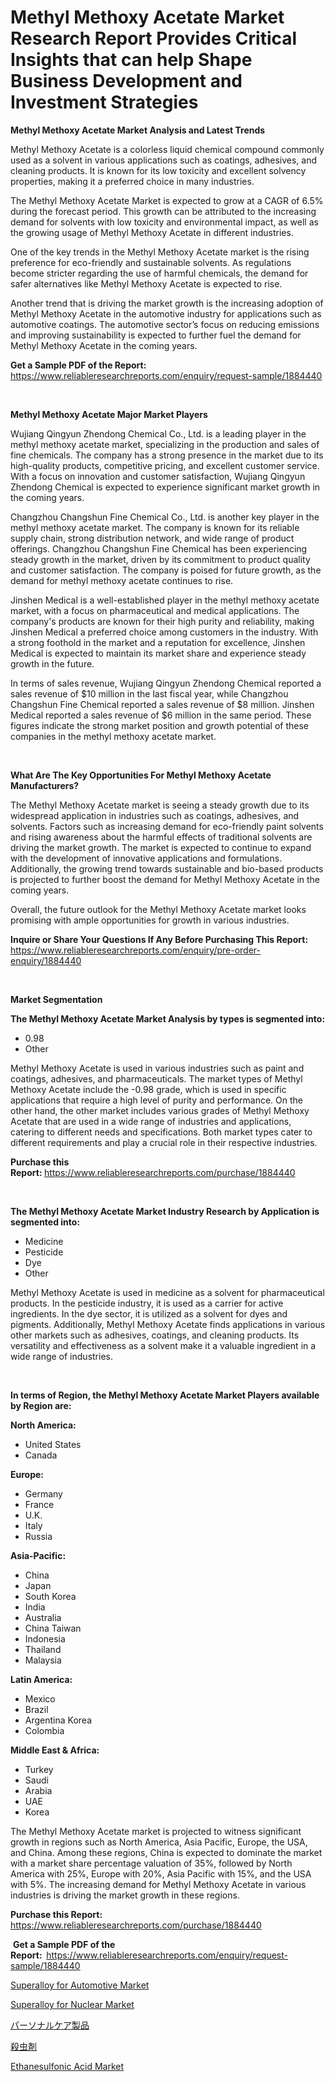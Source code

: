 <p><h1>Methyl Methoxy Acetate Market Research Report Provides Critical Insights that can help Shape Business Development and Investment Strategies</h1></p><p><strong>Methyl Methoxy Acetate Market Analysis and Latest Trends</strong></p>
<p><p>Methyl Methoxy Acetate is a colorless liquid chemical compound commonly used as a solvent in various applications such as coatings, adhesives, and cleaning products. It is known for its low toxicity and excellent solvency properties, making it a preferred choice in many industries.</p><p>The Methyl Methoxy Acetate Market is expected to grow at a CAGR of 6.5% during the forecast period. This growth can be attributed to the increasing demand for solvents with low toxicity and environmental impact, as well as the growing usage of Methyl Methoxy Acetate in different industries.</p><p>One of the key trends in the Methyl Methoxy Acetate market is the rising preference for eco-friendly and sustainable solvents. As regulations become stricter regarding the use of harmful chemicals, the demand for safer alternatives like Methyl Methoxy Acetate is expected to rise.</p><p>Another trend that is driving the market growth is the increasing adoption of Methyl Methoxy Acetate in the automotive industry for applications such as automotive coatings. The automotive sector’s focus on reducing emissions and improving sustainability is expected to further fuel the demand for Methyl Methoxy Acetate in the coming years.</p></p>
<p><strong>Get a Sample PDF of the Report:&nbsp;</strong> <a href="https://www.reliableresearchreports.com/enquiry/request-sample/1884440">https://www.reliableresearchreports.com/enquiry/request-sample/1884440</a></p>
<p>&nbsp;</p>
<p><strong>Methyl Methoxy Acetate Major Market Players</strong></p>
<p><p>Wujiang Qingyun Zhendong Chemical Co., Ltd. is a leading player in the methyl methoxy acetate market, specializing in the production and sales of fine chemicals. The company has a strong presence in the market due to its high-quality products, competitive pricing, and excellent customer service. With a focus on innovation and customer satisfaction, Wujiang Qingyun Zhendong Chemical is expected to experience significant market growth in the coming years. </p><p>Changzhou Changshun Fine Chemical Co., Ltd. is another key player in the methyl methoxy acetate market. The company is known for its reliable supply chain, strong distribution network, and wide range of product offerings. Changzhou Changshun Fine Chemical has been experiencing steady growth in the market, driven by its commitment to product quality and customer satisfaction. The company is poised for future growth, as the demand for methyl methoxy acetate continues to rise.</p><p>Jinshen Medical is a well-established player in the methyl methoxy acetate market, with a focus on pharmaceutical and medical applications. The company's products are known for their high purity and reliability, making Jinshen Medical a preferred choice among customers in the industry. With a strong foothold in the market and a reputation for excellence, Jinshen Medical is expected to maintain its market share and experience steady growth in the future.</p><p>In terms of sales revenue, Wujiang Qingyun Zhendong Chemical reported a sales revenue of $10 million in the last fiscal year, while Changzhou Changshun Fine Chemical reported a sales revenue of $8 million. Jinshen Medical reported a sales revenue of $6 million in the same period. These figures indicate the strong market position and growth potential of these companies in the methyl methoxy acetate market.</p></p>
<p>&nbsp;</p>
<p><strong>What Are The Key Opportunities For Methyl Methoxy Acetate Manufacturers?</strong></p>
<p><p>The Methyl Methoxy Acetate market is seeing a steady growth due to its widespread application in industries such as coatings, adhesives, and solvents. Factors such as increasing demand for eco-friendly paint solvents and rising awareness about the harmful effects of traditional solvents are driving the market growth. The market is expected to continue to expand with the development of innovative applications and formulations. Additionally, the growing trend towards sustainable and bio-based products is projected to further boost the demand for Methyl Methoxy Acetate in the coming years.</p><p>Overall, the future outlook for the Methyl Methoxy Acetate market looks promising with ample opportunities for growth in various industries.</p></p>
<p><strong>Inquire or Share Your Questions If Any Before Purchasing This Report:</strong> <a href="https://www.reliableresearchreports.com/enquiry/pre-order-enquiry/1884440">https://www.reliableresearchreports.com/enquiry/pre-order-enquiry/1884440</a></p>
<p>&nbsp;</p>
<p><strong>Market Segmentation</strong></p>
<p><strong>The Methyl Methoxy Acetate Market Analysis by types is segmented into:</strong></p>
<p><ul><li>0.98</li><li>Other</li></ul></p>
<p><p>Methyl Methoxy Acetate is used in various industries such as paint and coatings, adhesives, and pharmaceuticals. The market types of Methyl Methoxy Acetate include the -0.98 grade, which is used in specific applications that require a high level of purity and performance. On the other hand, the other market includes various grades of Methyl Methoxy Acetate that are used in a wide range of industries and applications, catering to different needs and specifications. Both market types cater to different requirements and play a crucial role in their respective industries.</p></p>
<p><strong>Purchase this Report:&nbsp;</strong><a href="https://www.reliableresearchreports.com/purchase/1884440">https://www.reliableresearchreports.com/purchase/1884440</a></p>
<p>&nbsp;</p>
<p><strong>The Methyl Methoxy Acetate Market Industry Research by Application is segmented into:</strong></p>
<p><ul><li>Medicine</li><li>Pesticide</li><li>Dye</li><li>Other</li></ul></p>
<p><p>Methyl Methoxy Acetate is used in medicine as a solvent for pharmaceutical products. In the pesticide industry, it is used as a carrier for active ingredients. In the dye sector, it is utilized as a solvent for dyes and pigments. Additionally, Methyl Methoxy Acetate finds applications in various other markets such as adhesives, coatings, and cleaning products. Its versatility and effectiveness as a solvent make it a valuable ingredient in a wide range of industries.</p></p>
<p>&nbsp;</p>
<p><strong>In terms of Region, the Methyl Methoxy Acetate Market Players available by Region are:</strong></p>
<p>
    <p> <strong> North America: </strong>
        <ul>
            <li>United States</li>
            <li>Canada</li>
        </ul>
        </p> 
    <p> <strong> Europe: </strong>
        <ul>
            <li>Germany</li>
            <li>France</li>
            <li>U.K.</li>
            <li>Italy</li>
            <li>Russia</li>
        </ul>
        </p> 
    <p> <strong> Asia-Pacific: </strong>
        <ul>
            <li>China</li>
            <li>Japan</li>
            <li>South Korea</li>
            <li>India</li>
            <li>Australia</li>
            <li>China Taiwan</li>
            <li>Indonesia</li>
            <li>Thailand</li>
            <li>Malaysia</li>
        </ul>
        </p> 
    <p> <strong> Latin America: </strong>
        <ul>
            <li>Mexico</li>
            <li>Brazil</li>
            <li>Argentina Korea</li>
            <li>Colombia</li>
        </ul>
        </p> 
    <p> <strong> Middle East & Africa: </strong>
        <ul>
            <li>Turkey</li>
            <li>Saudi</li>
            <li>Arabia</li>
            <li>UAE</li>
            <li>Korea</li>
        </ul>
    </p>
    </p>
<p><p>The Methyl Methoxy Acetate market is projected to witness significant growth in regions such as North America, Asia Pacific, Europe, the USA, and China. Among these regions, China is expected to dominate the market with a market share percentage valuation of 35%, followed by North America with 25%, Europe with 20%, Asia Pacific with 15%, and the USA with 5%. The increasing demand for Methyl Methoxy Acetate in various industries is driving the market growth in these regions.</p></p>
<p><strong>Purchase this Report: </strong><a href="https://www.reliableresearchreports.com/purchase/1884440">https://www.reliableresearchreports.com/purchase/1884440</a></p>
<p>&nbsp;<strong>Get a Sample PDF of the Report:&nbsp;&nbsp;</strong><a href="https://www.reliableresearchreports.com/enquiry/request-sample/1884440">https://www.reliableresearchreports.com/enquiry/request-sample/1884440</a></p>
<p><strong></strong></p>
<p><p><a href="https://issuu.com/reportprime-2/docs/superalloy-for-automotive-market-size-2030.pptx">Superalloy for Automotive Market</a></p><p><a href="https://issuu.com/reportprime-2/docs/superalloy-for-nuclear-market-size-2030.pptx">Superalloy for Nuclear Market</a></p><p><a href="https://github.com/avwofrml53535/Market-Research-Report-List-1/blob/main/6648509192693.md">パーソナルケア製品</a></p><p><a href="https://github.com/vtbvgl20191192/Market-Research-Report-List-1/blob/main/6409941192694.md">殺虫剤</a></p><p><a href="https://github.com/mbisetmhermsr/Market-Research-Report-List-1/blob/main/ethanesulfonic-acid-market.md">Ethanesulfonic Acid Market</a></p></p>
